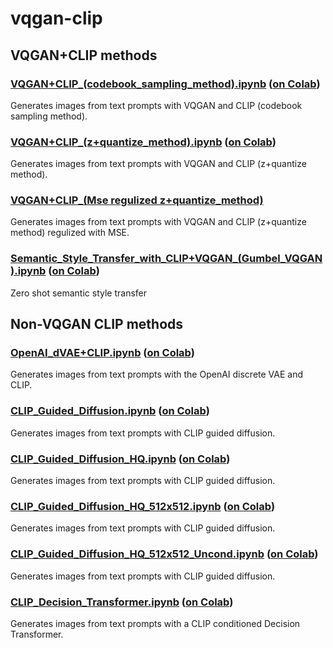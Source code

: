 # vqgan-clip

## VQGAN+CLIP methods

### [VQGAN+CLIP_(codebook_sampling_method).ipynb](https://github.com/EleutherAI/vqgan-clip/blob/main/VQGAN%2BCLIP_(codebook_sampling_method).ipynb) ([on Colab](https://colab.research.google.com/drive/15UwYDsnNeldJFHJ9NdgYBYeo6xPmSelP))

Generates images from text prompts with VQGAN and CLIP (codebook sampling method).

### [VQGAN+CLIP_(z+quantize_method).ipynb](https://github.com/EleutherAI/vqgan-clip/blob/main/VQGAN%2BCLIP_(z%2Bquantize_method).ipynb) ([on Colab](https://colab.research.google.com/drive/1L8oL-vLJXVcRzCFbPwOoMkPKJ8-aYdPN))

Generates images from text prompts with VQGAN and CLIP (z+quantize method).

### [VQGAN+CLIP_(Mse regulized z+quantize_method)](https://github.com/EleutherAI/vqgan-clip/blob/main/VQGAN%2BCLIP_(Mse%20regulized%20z%2Bquantize_method).ipynb)

Generates images from text prompts with VQGAN and CLIP (z+quantize method) regulized with MSE.

### [Semantic_Style_Transfer_with_CLIP+VQGAN_(Gumbel_VQGAN).ipynb](https://github.com/EleutherAI/vqgan-clip/blob/main/Semantic_Style_Transfer_with_CLIP%2BVQGAN_(Gumbel_VQGAN).ipynb) ([on Colab](https://colab.research.google.com/drive/1kNZYKlGRkkW4SDoawnq1ZoH0jhnX_jlV))

Zero shot semantic style transfer

## Non-VQGAN CLIP methods

### [OpenAI_dVAE+CLIP.ipynb](https://github.com/EleutherAI/vqgan-clip/blob/main/OpenAI_dVAE%2BCLIP.ipynb) ([on Colab](https://colab.research.google.com/drive/10DzGECHlEnL4oeqsN-FWCkIe_sq3wVqt))

Generates images from text prompts with the OpenAI discrete VAE and CLIP.

### [CLIP_Guided_Diffusion.ipynb](https://github.com/EleutherAI/vqgan-clip/blob/main/CLIP_Guided_Diffusion.ipynb) ([on Colab](https://colab.research.google.com/drive/1ED6_MYVXTApBHzQObUPaaMolgf9hZOOF))

Generates images from text prompts with CLIP guided diffusion.

### [CLIP_Guided_Diffusion_HQ.ipynb](https://github.com/EleutherAI/vqgan-clip/blob/main/CLIP_Guided_Diffusion_HQ.ipynb) ([on Colab](https://colab.research.google.com/drive/12a_Wrfi2_gwwAuN3VvMTwVMz9TfqctNj))

Generates images from text prompts with CLIP guided diffusion.

### [CLIP_Guided_Diffusion_HQ_512x512.ipynb](https://github.com/EleutherAI/vqgan-clip/blob/main/CLIP_Guided_Diffusion_HQ_512x512.ipynb) ([on Colab](https://colab.research.google.com/drive/1V66mUeJbXrTuQITvJunvnWVn96FEbSI3))

Generates images from text prompts with CLIP guided diffusion.

### [CLIP_Guided_Diffusion_HQ_512x512_Uncond.ipynb](https://github.com/EleutherAI/vqgan-clip/blob/main/CLIP_Guided_Diffusion_HQ_512x512_Uncond.ipynb) ([on Colab](https://colab.research.google.com/drive/1QBsaDAZv8np29FPbvjffbE1eytoJcsgA))

Generates images from text prompts with CLIP guided diffusion.

### [CLIP_Decision_Transformer.ipynb](https://github.com/EleutherAI/vqgan-clip/blob/main/CLIP_Decision_Transformer.ipynb) ([on Colab](https://colab.research.google.com/drive/1dFV3GCR5kasYiAl8Bl4fBlLOCdCfjufI))

Generates images from text prompts with a CLIP conditioned Decision Transformer.
